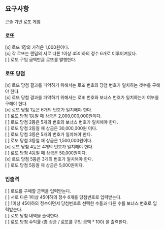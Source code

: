 ## 요구사항

콘솔 기반 로또 게임

### 로또

[x] 로또 1장의 가격은 1,000원이다. \
[x] 각 로또는 랜덤의 서로 다른 1이상 45이하의 정수 6개로 이루어져있다.\
[ ] 로또 구입 금액만큼 로또를 발행한다.

### 로또 당첨

[x] 로또 당첨 결과를 파악하기 위해서는 로또 번호와 당첨 번호가 일치하는 갯수를 구해야 한다.\
[x] 로또 당첨 결과를 파악하기 위해서는 로또 번호와 보너스 번호가 일치하는지 여부를 구해야 한다.\
[x] 로또 당첨 1등은 6개의 번호가 일치해야 한다.\
[ ] 로또 당첨 1등일 때 상금은 2,000,000,000원이다.\
[ ] 로또 당첨 2등은 5개의 번호와 보너스 번호가 일치해야 한다.\
[ ] 로또 당첨 2등일 때 상금은 30,000,000원 이다.\
[ ] 로또 당첨 3등은 5개의 번호가 일치해야 한다.\
[ ] 로또 당첨 3등일 때 상금은 1,500,000원이다.\
[x] 로또 당첨 4등은 4개의 번호가 일치해야 한다.\
[ ] 로또 당첨 4등일 때 상금은 50,000원이다.\
[x] 로또 당첨 5등은 3개의 번호가 일치해야 한다.\
[ ] 로또 당첨 5등일 때 상금은 5,000원이다.

### 입출력

[ ] 로또를 구매할 금액을 입력받는다.\
[ ] 서로 다른 1이상 45이하의 정수 6개를 당첨번호로 입력받는다.\
[ ] 1이상 45이하의 정수이면서 당첨번호로 선택한 수들과 다른 수를 보너스 번호로 입력받는다.\
[ ] 로또 당첨 내역을 출력한다.\
[ ] 로또 당첨 수익률 (총 상금 / 로또를 구입 금액 \* 100) 을 출력한다.
